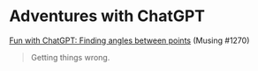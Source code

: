 Adventures with ChatGPT
=======================

[Fun with ChatGPT: Finding angles between points](chatgpt-angle-2024-01-11) (Musing #1270)

> Getting things wrong.

